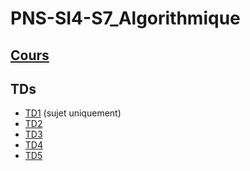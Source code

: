 # PNS-SI4-S7_Algorithmique

## [Cours](./cours.md)

## TDs

- [TD1](./TDs/TD1/TD1%20Algorithmes%20et%20complexit%C3%A9.pdf) (sujet uniquement)
- [TD2](./TDs/TD2/TD2.md)
- [TD3](./TDs/TD3/TD3.md)
- [TD4](./TDs/TD4/TD4.md)
- [TD5](./TDs/TD5/TD5.md)
